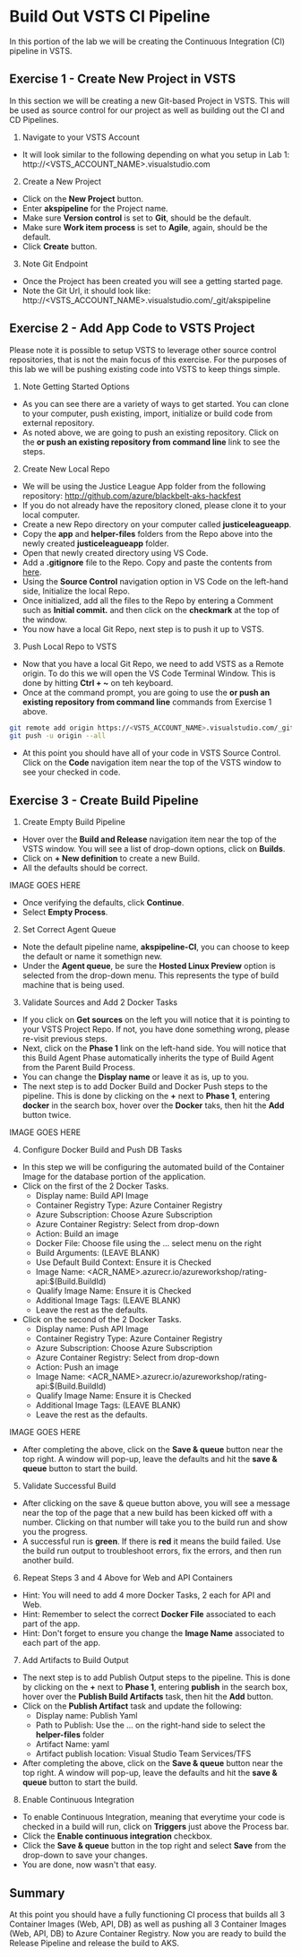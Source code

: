# Build Out VSTS CI Pipeline

In this portion of the lab we will be creating the Continuous Integration (CI) pipeline in VSTS.

## Exercise 1 - Create New Project in VSTS

In this section we will be creating a new Git-based Project in VSTS. This will be used as source control for our project as well as building out the CI and CD Pipelines.

1. Navigate to your VSTS Account

* It will look similar to the following depending on what you setup in Lab 1: http://<VSTS_ACCOUNT_NAME>.visualstudio.com

2. Create a New Project

* Click on the **New Project** button.
* Enter **akspipeline** for the Project name.
* Make sure **Version control** is set to **Git**, should be the default.
* Make sure **Work item process** is set to **Agile**, again, should be the default.
* Click **Create** button.

3. Note Git Endpoint

* Once the Project has been created you will see a getting started page.
* Note the Git Url, it should look like: http://<VSTS_ACCOUNT_NAME>.visualstudio.com/_git/akspipeline

## Exercise 2 - Add App Code to VSTS Project

Please note it is possible to setup VSTS to leverage other source control repositories, that is not the main focus of this exercise. For the purposes of this lab we will be pushing existing code into VSTS to keep things simple.

1. Note Getting Started Options

* As you can see there are a variety of ways to get started. You can clone to your computer, push existing, import, initialize or build code from external repository.
* As noted above, we are going to push an existing repository. Click on the **or push an existing repository from command line** link to see the steps.

2. Create New Local Repo

* We will be using the Justice League App folder from the following repository: http://github.com/azure/blackbelt-aks-hackfest
* If you do not already have the repository cloned, please clone it to your local computer.
* Create a new Repo directory on your computer called **justiceleagueapp**.
* Copy the **app** and **helper-files** folders from the Repo above into the newly created **justiceleagueapp** folder.
* Open that newly created directory using VS Code.
* Add a **.gitignore** file to the Repo. Copy and paste the contents from [here](../.gitignore).
* Using the **Source Control** navigation option in VS Code on the left-hand side, Initialize the local Repo.
* Once initialized, add all the files to the Repo by entering a Comment such as **Initial commit.** and then click on the **checkmark** at the top of the window.
* You now have a local Git Repo, next step is to push it up to VSTS.

3. Push Local Repo to VSTS

* Now that you have a local Git Repo, we need to add VSTS as a Remote origin. To do this we will open the VS Code Terminal Window. This is done by hitting **Ctrl + ~** on teh keyboard.
* Once at the command prompt, you are going to use the **or push an existing repository from command line** commands from Exercise 1 above.

```bash
git remote add origin https://<VSTS_ACCOUNT_NAME>.visualstudio.com/_git/akspipeline
git push -u origin --all
```

* At this point you should have all of your code in VSTS Source Control. Click on the **Code** navigation item near the top of the VSTS window to see your checked in code.

## Exercise 3 - Create Build Pipeline

1. Create Empty Build Pipeline

* Hover over the **Build and Release** navigation item near the top of the VSTS window. You will see a list of drop-down options, click on **Builds**.
* Click on **+ New definition** to create a new Build.
* All the defaults should be correct.

IMAGE GOES HERE

* Once verifying the defaults, click **Continue**.
* Select **Empty Process**.

2. Set Correct Agent Queue

* Note the default pipeline name, **akspipeline-CI**, you can choose to keep the default or name it somethign new.
* Under the **Agent queue**, be sure the **Hosted Linux Preview** option is selected from the drop-down menu. This represents the type of build machine that is being used.

3. Validate Sources and Add 2 Docker Tasks

* If you click on **Get sources** on the left you will notice that it is pointing to your VSTS Project Repo. If not, you have done something wrong, please re-visit previous steps.
* Next, click on the **Phase 1** link on the left-hand side. You will notice that this Build Agent Phase automatically inherits the type of Build Agent from the Parent Build Process.
* You can change the **Display name** or leave it as is, up to you.
* The next step is to add Docker Build and Docker Push steps to the pipeline. This is done by clicking on the **+** next to **Phase 1**, entering **docker** in the search box, hover over the **Docker** taks, then hit the **Add** button twice.

IMAGE GOES HERE

4. Configure Docker Build and Push DB Tasks

* In this step we will be configuring the automated build of the Container Image for the database portion of the application.
* Click on the first of the 2 Docker Tasks.
    * Display name:   Build API Image
    * Container Registry Type:   Azure Container Registry
    * Azure Subscription:   Choose Azure Subscription
    * Azure Container Registry:   Select from drop-down
    * Action:   Build an image
    * Docker File:   Choose file using the ... select menu on the right
    * Build Arguments:   (LEAVE BLANK)
    * Use Default Build Context:   Ensure it is Checked
    * Image Name:   <ACR_NAME>.azurecr.io/azureworkshop/rating-api:$(Build.BuildId)
    * Qualify Image Name:   Ensure it is Checked
    * Additional Image Tags:   (LEAVE BLANK)
    * Leave the rest as the defaults.
* Click on the second of the 2 Docker Tasks.
    * Display name:   Push API Image
    * Container Registry Type:   Azure Container Registry
    * Azure Subscription:   Choose Azure Subscription
    * Azure Container Registry:   Select from drop-down
    * Action:   Push an image
    * Image Name:   <ACR_NAME>.azurecr.io/azureworkshop/rating-api:$(Build.BuildId)
    * Qualify Image Name:   Ensure it is Checked
    * Additional Image Tags:   (LEAVE BLANK)
    * Leave the rest as the defaults.

IMAGE GOES HERE

* After completing the above, click on the **Save & queue** button near the top right. A window will pop-up, leave the defaults and hit the **save & queue** button to start the build.

5. Validate Successful Build

* After clicking on the save & queue button above, you will see a message near the top of the page that a new build has been kicked off with a number. Clicking on that number will take you to the build run and show you the progress.
* A successful run is **green**. If there is **red** it means the build failed. Use the build run output to troubleshoot errors, fix the errors, and then run another build.

6. Repeat Steps 3 and 4 Above for Web and API Containers

* Hint: You will need to add 4 more Docker Tasks, 2 each for API and Web.
* Hint: Remember to select the correct **Docker File** associated to each part of the app.
* Hint: Don't forget to ensure you change the **Image Name** associated to each part of the app.

7. Add Artifacts to Build Output

* The next step is to add Publish Output steps to the pipeline. This is done by clicking on the **+** next to **Phase 1**, entering **publish** in the search box, hover over the **Publish Build Artifacts** task, then hit the **Add** button.
* Click on the **Publish Artifact** task and update the following:
    * Display name:   Publish Yaml
    * Path to Publish:   Use the ... on the right-hand side to select the **helper-files** folder
    * Artifact Name:   yaml
    * Artifact publish location:   Visual Studio Team Services/TFS
* After completing the above, click on the **Save & queue** button near the top right. A window will pop-up, leave the defaults and hit the **save & queue** button to start the build.

8. Enable Continuous Integration

* To enable Continuous Integration, meaning that everytime your code is checked in a build will run, click on **Triggers** just above the Process bar.
* Click the **Enable continuous integration** checkbox.
* Click the **Save & queue** button in the top right and select **Save** from the drop-down to save your changes.
* You are done, now wasn't that easy.

## Summary

At this point you should have a fully functioning CI process that builds all 3 Container Images (Web, API, DB) as well as pushing all 3 Container Images (Web, API, DB) to Azure Container Registry. Now you are ready to build the Release Pipeline and release the build to AKS.